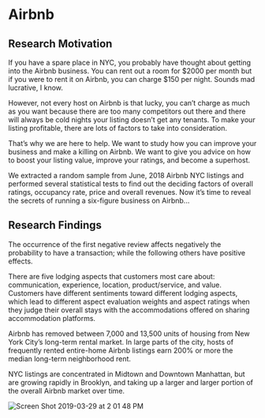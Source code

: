 # Airbnb

## Research Motivation
If you have a spare place in NYC, you probably have thought about getting into the Airbnb business. You can rent out a room for $2000 per month but if you were to rent it on Airbnb, you can charge $150 per night. Sounds mad lucrative, I know. 

However, not every host on Airbnb is that lucky, you can’t charge as much as you want because there are too many competitors out there and there will always be cold nights your listing doesn’t get any tenants. To make your listing profitable, there are lots of factors to take into consideration. 

That’s why we are here to help. We want to study how you can improve your business and make a killing on Airbnb. We want to give you advice on how to boost your listing value, improve your ratings, and become a superhost.

We extracted a random sample from June, 2018 Airbnb NYC listings and performed several statistical tests to find out the deciding factors of overall ratings, occupancy rate, price and overall revenues. Now it’s time to reveal the secrets of running a six-figure business on Airbnb...

## Research Findings
The occurrence of the first negative review affects negatively the probability to have a transaction; while the following others have positive effects.

There are five lodging aspects that customers most care about: communication, experience, location, product/service, and value. Customers have different sentiments toward different lodging aspects, which lead to different aspect evaluation weights and aspect ratings when they judge their overall stays with the accommodations offered on sharing accommodation platforms.

Airbnb has removed between 7,000 and 13,500 units of housing from New York City’s long-term rental market. In large parts of the city, hosts of frequently rented entire-home Airbnb listings earn 200% or more the median long-term neighborhood rent.

NYC listings are concentrated in Midtown and Downtown Manhattan, but are growing rapidly in Brooklyn, and taking up a larger and larger portion of the overall Airbnb market over time. 

![Screen Shot 2019-03-29 at 2 01 48 PM](https://user-images.githubusercontent.com/47506446/55253509-e759bc80-522b-11e9-8c3c-e624a8cd703e.png)


